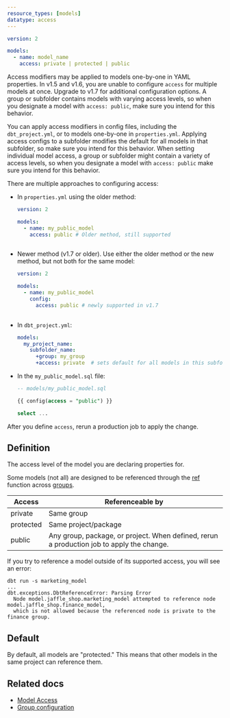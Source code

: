 ```yaml
---
resource_types: [models]
datatype: access
---
```


<File name='models/<schema>.yml'>

```yml
version: 2

models:
  - name: model_name
    access: private | protected | public
```

</File>

<VersionBlock lastVersion="1.6">

Access modifiers may be applied to models one-by-one in YAML properties. In v1.5 and v1.6, you are unable to configure `access` for multiple models at once. Upgrade to v1.7 for additional configuration options. A group or subfolder contains models with varying access levels, so when you designate a model with `access: public`, make sure you intend for this behavior. 

</VersionBlock>

<VersionBlock firstVersion="1.7">

You can apply access modifiers in config files, including the `dbt_project.yml`, or to models one-by-one in `properties.yml`. Applying access configs to a subfolder modifies the default for all models in that subfolder, so make sure you intend for this behavior. When setting individual model access, a group or subfolder might contain a variety of access levels, so when you designate a model with `access: public` make sure you intend for this behavior.

There are multiple approaches to configuring access:

- In `properties.yml` using the older method: 

  <File name='models/properties_my_public_model.yml'>
  
  ```yml
  version: 2
  
  models:
    - name: my_public_model
      access: public # Older method, still supported
      
  ```
  </File>
  
- Newer method (v1.7 or older). Use either the older method or the new method, but not both for the same model:

  <File name='models/properties_my_public_model.yml'>
  
  ```yml
  version: 2
  
  models:
    - name: my_public_model
      config:
        access: public # newly supported in v1.7
      
  ```
  </File>


- In `dbt_project.yml`:

  <File name='dbt_project.yml'>
  
  ```yml
  models:
    my_project_name:
      subfolder_name:
        +group: my_group
        +access: private  # sets default for all models in this subfolder
  ```
  </File>

- In the `my_public_model.sql` file:

  <File name='models/my_public_model.sql'>
  
  ```sql
  -- models/my_public_model.sql
  
  {{ config(access = "public") }}
  
  select ...
  ```
  </File>

</VersionBlock>

After you define `access`, rerun a production job to apply the change. 

## Definition
The access level of the model you are declaring properties for.

Some models (not all) are designed to be referenced through the [ref](/reference/dbt-jinja-functions/ref) function across [groups](/docs/build/groups).

| Access    | Referenceable by              |
|-----------|-------------------------------|
| private   | Same group                    |
| protected | Same project/package          |
| public    | Any group, package, or project. When defined, rerun a production job to apply the change. |

If you try to reference a model outside of its supported access, you will see an error:

```shell
dbt run -s marketing_model
...
dbt.exceptions.DbtReferenceError: Parsing Error
  Node model.jaffle_shop.marketing_model attempted to reference node model.jaffle_shop.finance_model, 
  which is not allowed because the referenced node is private to the finance group.
```

## Default

By default, all models are "protected." This means that other models in the same project can reference them.

## Related docs

* [Model Access](/docs/collaborate/govern/model-access#groups)
* [Group configuration](/reference/resource-configs/group)
